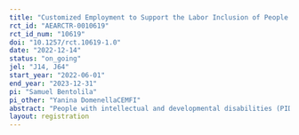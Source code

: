 ```yaml
---
title: "Customized Employment to Support the Labor Inclusion of People with Intellectual and Developmental Disabilities in Spain"
rct_id: "AEARCTR-0010619"
rct_id_num: "10619"
doi: "10.1257/rct.10619-1.0"
date: "2022-12-14"
status: "on_going"
jel: "J14, J64"
start_year: "2022-06-01"
end_year: "2023-12-31"
pi: "Samuel Bentolila"
pi_other: "Yanina DomenellaCEMFI"
abstract: "People with intellectual and developmental disabilities (PIDs) in Spain suffer from much lower labor force participation and much larger unemployment rates than people without these disabilities. The aim of this study is to obtain causal evidence on the advantage of using the customized employment methodology (CEM) in the Spanish context compared to the traditional methodology implemented by the Confederación Plena inclusión España (PI) so far, to foster social inclusion of PIDs. We will measure the impact of the CEM on labor market outcomes, social inclusion, and wellbeing. The randomized control trial will allocate 502 PIDs who are currently enrolled with PI into two groups: one receiving the CEM (treatment group) and the other receiving the traditional methodology (control group). By identifying what the PID has to offer the labor market and what potential employers need, we expect that the CEM will create new job opportunities and help overcome barriers that PIDs face when job searching, increasing their labor force participation and job retention, and improving their quality of life and social inclusion."
layout: registration
---
```



